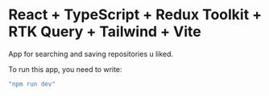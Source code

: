 # React + TypeScript + Redux Toolkit + RTK Query + Tailwind + Vite

App for searching and saving repositories u liked.

To run this app, you need to write:
```bash
"npm run dev"
```
